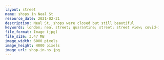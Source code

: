 ```yaml
---
layout: street
name: shops in Neal St
resource_date: 2021-02-21
description: Neal St, shops were closed but still beautiful
keywords: london; neal street; quarantine; street; street view; covid-19
file_format: Image (jpg)
file_size: 3.47 MB
image_width: 6000 pixels
image_height: 4000 pixels
image_url: shop-in-ns.jpg
---
```

